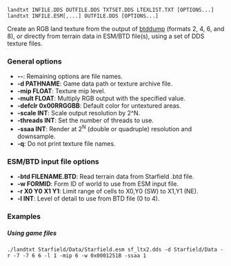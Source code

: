     landtxt INFILE.DDS OUTFILE.DDS TXTSET.DDS LTEXLIST.TXT [OPTIONS...]
    landtxt INFILE.ESM[,...] OUTFILE.DDS [OPTIONS...]

Create an RGB land texture from the output of [btddump](btddump.md) (formats 2, 4, 6, and 8), or directly from terrain data in ESM/BTD file(s), using a set of DDS texture files.

### General options

* **--**: Remaining options are file names.
* **-d PATHNAME**: Game data path or texture archive file.
* **-mip FLOAT**: Texture mip level.
* **-mult FLOAT**: Multiply RGB output with the specified value.
* **-defclr 0x00RRGGBB**: Default color for untextured areas.
* **-scale INT**: Scale output resolution by 2^N.
* **-threads INT**: Set the number of threads to use.
* **-ssaa INT**: Render at 2<sup>N</sup> (double or quadruple) resolution and downsample.
* **-q**: Do not print texture file names.

### ESM/BTD input file options

* **-btd FILENAME.BTD**: Read terrain data from Starfield .btd file.
* **-w FORMID**: Form ID of world to use from ESM input file.
* **-r X0 Y0 X1 Y1**: Limit range of cells to X0,Y0 (SW) to X1,Y1 (NE).
* **-l INT**: Level of detail to use from BTD file (0 to 4).

### Examples

##### Using game files

    ./landtxt Starfield/Data/Starfield.esm sf_ltx2.dds -d Starfield/Data -r -7 -7 6 6 -l 1 -mip 6 -w 0x0001251B -ssaa 1

